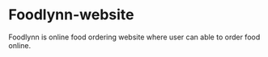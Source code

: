 # Foodlynn-website
Foodlynn is online food ordering website where user can able to order food online.
